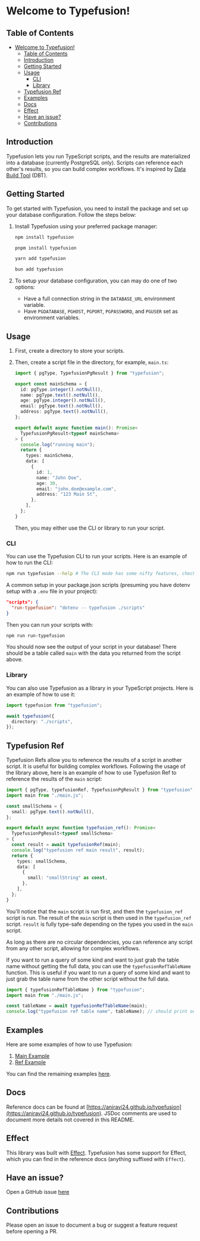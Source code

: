 # Welcome to Typefusion!

<!-- TODO codecov badge -->

## Table of Contents

- [Welcome to Typefusion!](#welcome-to-typefusion)
  - [Table of Contents](#table-of-contents)
  - [Introduction](#introduction)
  - [Getting Started](#getting-started)
  - [Usage](#usage)
    - [CLI](#cli)
    - [Library](#library)
  - [Typefusion Ref](#typefusion-ref)
  - [Examples](#examples)
  - [Docs](#docs)
  - [Effect](#effect)
  - [Have an issue?](#have-an-issue)
  - [Contributions](#contributions)

## Introduction

Typefusion lets you run TypeScript scripts, and the results are materialized into a database (currently PostgreSQL only). Scripts can reference each other's results, so you can build complex workflows. It's inspired by [Data Build Tool](https://www.getdbt.com/) (DBT).

## Getting Started

To get started with Typefusion, you need to install the package and set up your database configuration. Follow the steps below:

1. Install Typefusion using your preferred package manager:

   ```sh
   npm install typefusion
   ```

   ```sh
   pnpm install typefusion
   ```

   ```sh
   yarn add typefusion
   ```

   ```sh
   bun add typefusion
   ```

2. To setup your database configuration, you can may do one of two options:

   - Have a full connection string in the `DATABASE_URL` environment variable.
   - Have `PGDATABASE`, `PGHOST`, `PGPORT`, `PGPASSWORD`, and `PGUSER` set as environment variables.

## Usage

1. First, create a directory to store your scripts.

2. Then, create a script file in the directory, for example, `main.ts`:

   ```ts
   import { pgType, TypefusionPgResult } from "typefusion";

   export const mainSchema = {
     id: pgType.integer().notNull(),
     name: pgType.text().notNull(),
     age: pgType.integer().notNull(),
     email: pgType.text().notNull(),
     address: pgType.text().notNull(),
   };

   export default async function main(): Promise<
     TypefusionPgResult<typeof mainSchema>
   > {
     console.log("running main");
     return {
       types: mainSchema,
       data: [
         {
           id: 1,
           name: "John Doe",
           age: 30,
           email: "john.doe@example.com",
           address: "123 Main St",
         },
       ],
     };
   }
   ```

   Then, you may either use the CLI or library to run your script.

### CLI

You can use the Typefusion CLI to run your scripts. Here is an example of how to run the CLI:

```sh
npm run typefusion --help # The CLI mode has some nifty features, check them out!
```

A common setup in your package.json scripts (presuming you have dotenv setup with a `.env` file in your project):

```json
"scripts": {
  "run-typefusion": "dotenv -- typefusion ./scripts"
}
```

Then you can run your scripts with:

```sh
npm run run-typefusion
```

You should now see the output of your script in your database! There should be a table called `main` with the data you returned from the script above.

### Library

You can also use Typefusion as a library in your TypeScript projects. Here is an example of how to use it:

```ts
import typefusion from "typefusion";

await typefusion({
  directory: "./scripts",
});
```

## Typefusion Ref

Typefusion Refs allow you to reference the results of a script in another script. It is useful for building complex workflows. Following the usage of the library above, here is an example of how to use Typefusion Ref to reference the results of the `main` script:

```ts
import { pgType, typefusionRef, TypefusionPgResult } from "typefusion";
import main from "./main.js";

const smallSchema = {
  small: pgType.text().notNull(),
};

export default async function typefusion_ref(): Promise<
  TypefusionPgResult<typeof smallSchema>
> {
  const result = await typefusionRef(main);
  console.log("typefusion ref main result", result);
  return {
    types: smallSchema,
    data: [
      {
        small: "smallString" as const,
      },
    ],
  };
}
```

You'll notice that the `main` script is run first, and then the `typefusion_ref` script is run. The result of the `main` script is then used in the `typefusion_ref` script. `result` is fully type-safe depending on the types you used in the `main` script.

As long as there are no circular dependencies, you can reference any script from any other script, allowing for complex workflows.

If you want to run a query of some kind and want to just grab the table name without getting the full data, you can use the `typefusionRefTableName` function. This is useful if you want to run a query of some kind and want to just grab the table name from the other script without the full data.

```ts
import { typefusionRefTableName } from "typefusion";
import main from "./main.js";

const tableName = await typefusionRefTableName(main);
console.log("typefusion ref table name", tableName); // should print out "main"
```

## Examples

Here are some examples of how to use Typefusion:

1. [Main Example](packages/typefusion/example/main.ts)
2. [Ref Example](packages/typefusion/example/options/typefusion_pg_result.ts)

You can find the remaining examples [here](packages/typefusion/example).

## Docs

Reference docs can be found at [https://aniravi24.github.io/typefusion](https://aniravi24.github.io/typefusion). JSDoc comments are used to document more details not covered in this README.

## Effect

This library was built with [Effect](https://effect.website). Typefusion has some support for Effect, which you can find in the reference docs (anything suffixed with `Effect`).

## Have an issue?

Open a GitHub issue [here](https://github.com/aniravi24/typefusion/issues/new)

## Contributions

Please open an issue to document a bug or suggest a feature request before opening a PR.
